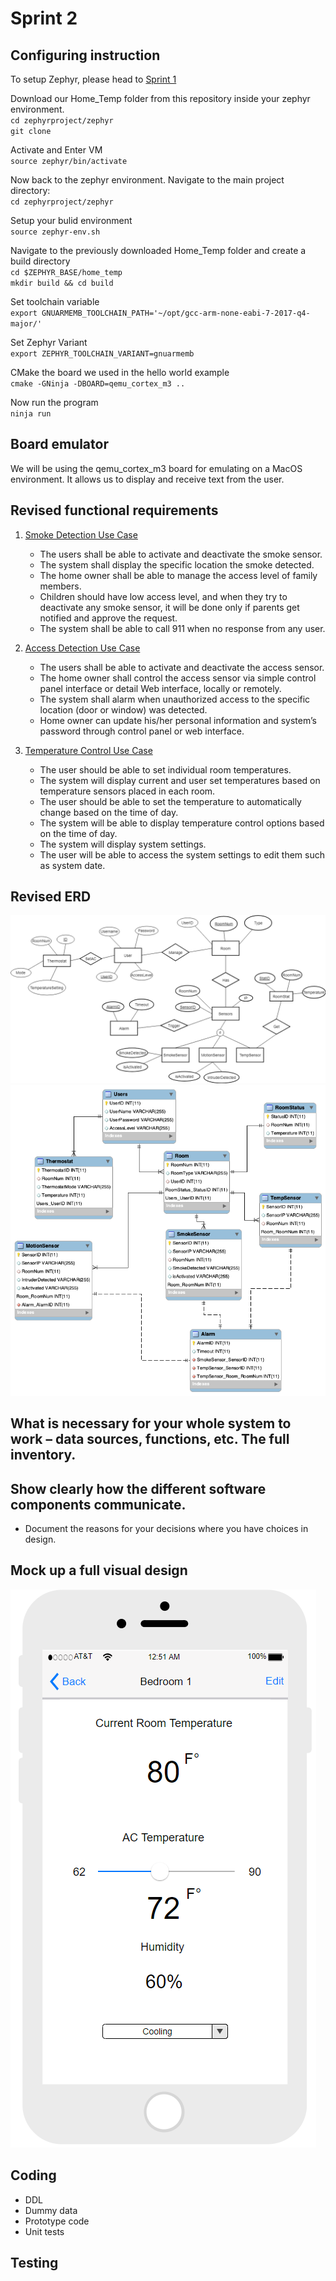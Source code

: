 # Sprint 2
## Configuring instruction
To setup Zephyr, please head to [Sprint 1](https://github.com/computationalmystic/Zephyr-group12/blob/master/Sprint%201/Sprint%201%20design%20document.md)

Download our Home_Temp folder from this repository inside your zephyr environment.  
`cd zephyrproject/zephyr`  
`git clone`

Activate and Enter VM  
`source zephyr/bin/activate`

Now back to the zephyr environment. Navigate to the main project directory:    
`cd zephyrproject/zephyr`


Setup your bulid environment  
`source zephyr-env.sh`

Navigate to the previously downloaded Home_Temp folder and create a build directory  
`cd $ZEPHYR_BASE/home_temp`    
`mkdir build && cd build`

Set toolchain variable  
`export GNUARMEMB_TOOLCHAIN_PATH='~/opt/gcc-arm-none-eabi-7-2017-q4-major/'`

Set Zephyr Variant  
`export ZEPHYR_TOOLCHAIN_VARIANT=gnuarmemb`

CMake the board we used in the hello world example  
`cmake -GNinja -DBOARD=qemu_cortex_m3 ..`

Now run the program  
`ninja run`


## Board emulator
We will be using the qemu_cortex_m3 board for emulating on a MacOS environment.
It allows us to display and receive text from the user.

## Revised functional requirements
1. [Smoke Detection Use Case](https://github.com/computationalmystic/Zephyr-group12/blob/master/Use%20Cases/Smoke%20Detection%20Use%20Case.md)
	- The users shall be able to activate and deactivate the smoke sensor.
	- The system shall display the specific location the smoke detected.
	- The home owner shall be able to manage the access level of family members.
	- Children should have low access level, and when they try to deactivate any smoke sensor, it will be done only if parents get notified and approve the request.
	- The system shall be able to call 911 when no response from any user.
2. [Access Detection Use Case](https://github.com/computationalmystic/Zephyr-group12/blob/master/Use%20Cases/Access%20Detection%20Use%20Case.md)		
	- The users shall be able to activate and deactivate the access sensor.
	- The home owner shall control the access sensor via simple control panel interface or detail Web interface, locally or remotely.
	- The system shall alarm when unauthorized access to the specific location (door or window) was detected.
	- Home owner can update his/her personal information and system’s password through control panel or web interface.

3. [Temperature Control Use Case](https://github.com/computationalmystic/Zephyr-group12/blob/master/Use%20Cases/Temperature%20Control%20Use%20Case.md)
	- The user should be able to set individual room temperatures.
	- The system will display current and user set temperatures based on temperature sensors placed in each room.
	- The user should be able to set the temperature to automatically change based on the time of day. 
	- The system will be able to display temperature control options based on the time of day.
	- The system will display system settings.
	- The user will be able to access the system settings to edit them such as system date.
## Revised ERD
![ERD](../ERD/RevisedERD1.png)
![ERD](../ERD/RevisedERD2.png)
## What is necessary for your whole system to work – data sources, functions, etc. The full inventory.

## Show clearly how the different software components communicate.
- Document the reasons for your decisions where you have choices in design.

## Mock up a full visual design
![ERD](../Visual%20Design/AppUI.PNG)
## Coding
- DDL
- Dummy data
- Prototype code
- Unit tests

## Testing

